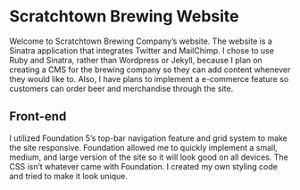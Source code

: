 # Scratchtown Brewing Website
Welcome to Scratchtown Brewing Company’s website.  The website is a Sinatra application that integrates Twitter and MailChimp.  I chose to use Ruby and Sinatra, rather than Wordpress or Jekyll, because I plan on creating a CMS for the brewing company so they can add content whenever they would like to.  Also, I have plans to implement a e-commerce feature so customers can order beer and merchandise through the site.

## Front-end
I utilized Foundation 5’s top-bar navigation feature and grid system to make the site responsive.  Foundation allowed me to quickly implement a small, medium, and large version of the site so it will look good on all devices.  The CSS isn’t whatever came with Foundation.  I created my own styling code and tried to make it look unique.

